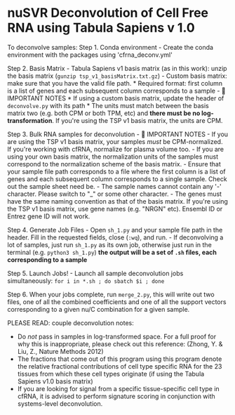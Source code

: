 # nuSVR Deconvolution of Cell Free RNA using Tabula Sapiens v 1.0

To deconvolve samples:
Step 1. Conda environment
	- Create the conda environment with the packages using 'cfrna_deconv.yml'

Step 2. Basis Matrix
	- Tabula Sapiens v1 basis matrix (as in this work): unzip the basis matrix (`gunzip tsp_v1_basisMatrix.txt.gz`)
	- Custom basis matrix: make sure that you have the valid file path.
		* Required format: first column is a list of genes and each subsequent column corresponds to a sample 
	- 🚨 IMPORTANT NOTES
		* If using a custom basis matrix, update the header of `deconvolve.py` with its path
		* The units must match between the basis matrix two (e.g. both CPM or both TPM, etc) and **there must be no log-transformation**. If you're using the TSP v1 basis matrix, the units are CPM. 


Step 3. Bulk RNA samples for deconvolution
	- 🚨 IMPORTANT NOTES
		- If you are using the TSP v1 basis matrix, your samples *must* be CPM-normalized. If you're working with cfRNA, normalize for plasma volume too.
		- If you are using your own basis matrix, the normalization units of the samples must correspond to the normalization scheme of the basis matrix. 
		- Ensure that your sample file path corresponds to a file where the first column is a list of genes and each subsequent column corresponds to a single sample. Check out the sample sheet need be.
		- The sample names cannot contain any '-' character. Please switch to "_" or some other character.
		- The genes must have the same naming convention as that of the basis matrix. If you're using the TSP v1 basis matrix, use gene names (e.g. "NRGN" etc). Ensembl ID or Entrez gene ID will not work.
 
Step 4. Generate Job Files
	- Open `sh_1.py` and your sample file path in the header. Fill in the requested fields, close (`:wq`), and run.
	- If deconvolving a lot of samples, just run `sh_1.py` as its own job, otherwise just run in the terminal (e.g. `python3 sh_1.py`)
	**the output will be a set of `.sh` files, each corresponding to a sample**

Step 5. Launch Jobs!
	- Launch all sample deconvolution jobs simultaneously: `for i in *.sh ; do sbatch $i ; done`

Step 6. When your jobs complete, run `merge_2.py`, this will write out two files, one of all the combined coefficients and one of all the support vectors corresponding to a given nu/C combination for a  given sample.
 
PLEASE READ: couple deconvolution notes:
- Do *not* pass in samples in log-transformed space. For a full proof for why this is inappropriate, please check out this reference: (Zhong, Y. & Liu, Z., Nature Methods 2012)
- The fractions that come out of this program using this program denote the relative fractional contributions of cell type specific RNA for the 23 tissues from which these cell types originate (if using the Tabula Sapiens v1.0 basis matrix) 
- If you are looking for signal from a specific tissue-specific cell type in cfRNA, it is advised to perform signature scoring in conjunction with systems-level deconvolution.
